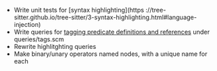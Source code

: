 - Write unit tests for [syntax highlighting](https ://tree-sitter.github.io/tree-sitter/3-syntax-highlighting.html#language-injection)
- Write queries for [tagging predicate definitions and references](https://tree-sitter.github.io/tree-sitter/4-code-navigation.html?highlight=tags#tagging-and-captures) under queries/tags.scm 
- Rewrite highlitghting queries
- Make binary/unary operators named nodes, with a unique name for each
